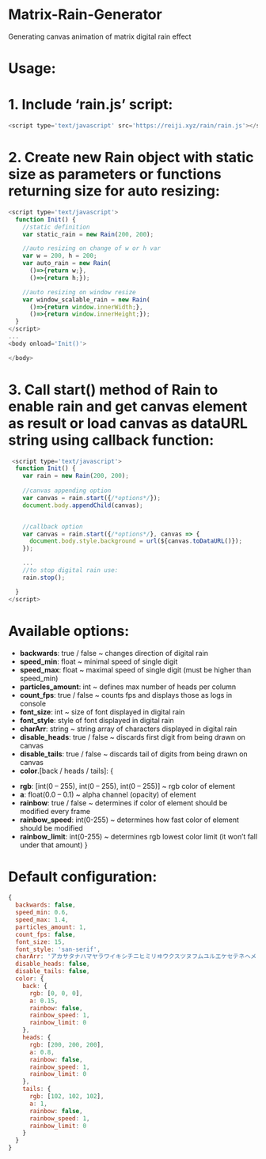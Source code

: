 # Matrix-Rain-Generator
Generating canvas animation of matrix digital rain effect

# Usage:

# 1. Include ‘rain.js’ script:

```js
<script type='text/javascript' src='https://reiji.xyz/rain/rain.js'></script> 
```

# 2. Create new Rain object with static size as parameters or functions returning size for auto resizing:

```js
<script type='text/javascript'>
  function Init() {
    //static definition
    var static_rain = new Rain(200, 200);

    //auto resizing on change of w or h var
    var w = 200, h = 200;
    var auto_rain = new Rain(
      ()=>{return w;},
      ()=>{return h;});

    //auto resizing on window resize
    var window_scalable_rain = new Rain(
      ()=>{return window.innerWidth;},
      ()=>{return window.innerHeight;});
  }
</script>
...
<body onload='Init()'>

</body>
```

# 3. Call start() method of Rain to enable rain and get canvas element as result or load canvas as dataURL string using callback function:

```js
 <script type='text/javascript'>
  function Init() {
    var rain = new Rain(200, 200);
    
    //canvas appending option
    var canvas = rain.start({/*options*/});
    document.body.appendChild(canvas);


    //callback option
    var canvas = rain.start({/*options*/}, canvas => {
      document.body.style.background = url(${canvas.toDataURL()});
    });

    ...
    //to stop digital rain use:
    rain.stop();

  }
</script> 
```


# Available options:

- **backwards**: true / false ~ changes direction of digital rain
- **speed_min**: float ~ minimal speed of single digit
- **speed_max**: float ~ maximal speed of single digit (must be higher than speed_min) 
- **particles_amount**: int ~ defines max number of heads per column
- **count_fps**: true / false ~ counts fps and displays those as logs in console
- **font_size**: int ~ size of font displayed in digital rain
- **font_style**: style of font displayed in digital rain
- **charArr**: string ~ string array of characters displayed in digital rain
- **disable_heads**: true / false ~ discards first digit from being drawn on canvas
- **disable_tails**: true / false ~ discards tail of digits from being drawn on canvas
- **color**.[back / heads / tails]: {
+ **rgb**: [int(0 – 255), int(0 – 255), int(0 – 255)] ~ rgb color of element
+ **a**: float(0.0 – 0.1) ~ alpha channel (opacity) of element
+ **rainbow**: true / false ~ determines if color of element should be modified every frame
+ **rainbow_speed**: int(0-255) ~ determines how fast color of element should be modified
+ **rainbow_limit**: int(0-255) ~ determines rgb lowest color limit (it won’t fall under that amount) }



# Default configuration:
```js
{
  backwards: false,
  speed_min: 0.6,
  speed_max: 1.4,
  particles_amount: 1,
  count_fps: false,
  font_size: 15,
  font_style: 'san-serif',
  charArr: 'アカサタナハマヤラワイキシチニヒミリヰウクスツヌフムユルエケセテネヘメレヱオコソトノホモヨロヲンあかさたなはまやらわいきしちにひみりゐうくすつぬふむゆるえけせてねへめれゑおこそとのほもよろをん0123456789',
  disable_heads: false,
  disable_tails: false,
  color: {
    back: {
      rgb: [0, 0, 0],
      a: 0.15,
      rainbow: false,
      rainbow_speed: 1,
      rainbow_limit: 0
    }, 
    heads: {
      rgb: [200, 200, 200],
      a: 0.8,
      rainbow: false,
      rainbow_speed: 1,
      rainbow_limit: 0
    },
    tails: {
      rgb: [102, 102, 102],
      a: 1,
      rainbow: false,
      rainbow_speed: 1,
      rainbow_limit: 0
    }
  }  
}
```
